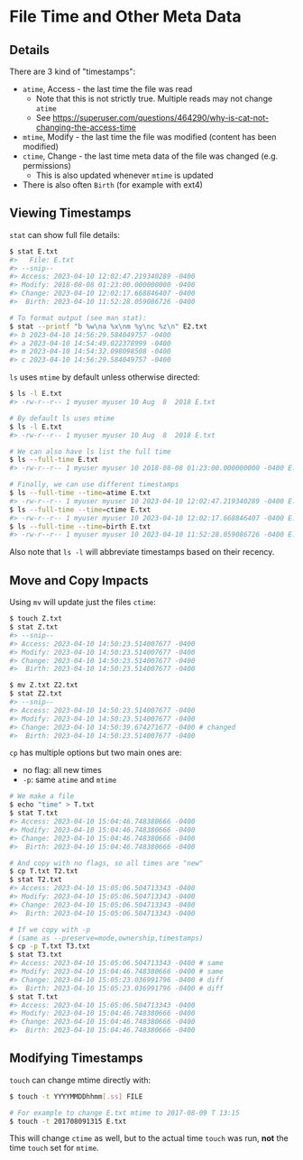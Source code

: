 # File Time and Other Meta Data

## Details

There are 3 kind of "timestamps":

* `atime`, Access - the last time the file was read
    * Note that this is not strictly true. Multiple reads may not change `atime`
    * See <https://superuser.com/questions/464290/why-is-cat-not-changing-the-access-time>
* `mtime`, Modify - the last time the file was modified (content has been modified)
* `ctime`, Change - the last time meta data of the file was changed (e.g. permissions)
    * This is also updated whenever `mtime` is updated
* There is also often `Birth` (for example with ext4)


## Viewing Timestamps

`stat` can show full file details:

```sh
$ stat E.txt
#>   File: E.txt
#> --snip--
#> Access: 2023-04-10 12:02:47.219340289 -0400
#> Modify: 2018-08-08 01:23:00.000000000 -0400
#> Change: 2023-04-10 12:02:17.668846407 -0400
#>  Birth: 2023-04-10 11:52:28.059086726 -0400

# To format output (see man stat):
$ stat --printf "b %w\na %x\nm %y\nc %z\n" E2.txt
#> b 2023-04-10 14:56:29.584049757 -0400
#> a 2023-04-10 14:54:49.022378999 -0400
#> m 2023-04-10 14:54:32.098098508 -0400
#> c 2023-04-10 14:56:29.584049757 -0400
```

`ls` uses `mtime` by default unless otherwise directed:

```sh
$ ls -l E.txt
#> -rw-r--r-- 1 myuser myuser 10 Aug  8  2018 E.txt

# By default ls uses mtime
$ ls -l E.txt
#> -rw-r--r-- 1 myuser myuser 10 Aug  8  2018 E.txt

# We can also have ls list the full time
$ ls --full-time E.txt
#> -rw-r--r-- 1 myuser myuser 10 2018-08-08 01:23:00.000000000 -0400 E.txt

# Finally, we can use different timestamps
$ ls --full-time --time=atime E.txt
#> -rw-r--r-- 1 myuser myuser 10 2023-04-10 12:02:47.219340289 -0400 E.txt
$ ls --full-time --time=ctime E.txt
#> -rw-r--r-- 1 myuser myuser 10 2023-04-10 12:02:17.668846407 -0400 E.txt
$ ls --full-time --time=birth E.txt
#> -rw-r--r-- 1 myuser myuser 10 2023-04-10 11:52:28.059086726 -0400 E.txt
```

Also note that `ls -l` will abbreviate timestamps based on their recency.


## Move and Copy Impacts

Using `mv` will update just the files `ctime`:

```sh
$ touch Z.txt
$ stat Z.txt
#> --snip--
#> Access: 2023-04-10 14:50:23.514007677 -0400
#> Modify: 2023-04-10 14:50:23.514007677 -0400
#> Change: 2023-04-10 14:50:23.514007677 -0400
#>  Birth: 2023-04-10 14:50:23.514007677 -0400

$ mv Z.txt Z2.txt
$ stat Z2.txt
#> --snip--
#> Access: 2023-04-10 14:50:23.514007677 -0400
#> Modify: 2023-04-10 14:50:23.514007677 -0400
#> Change: 2023-04-10 14:50:39.674271677 -0400 # changed
#>  Birth: 2023-04-10 14:50:23.514007677 -0400
```

`cp` has multiple options but two main ones are:

* no flag: all new times
* `-p`: same `atime` and `mtime`

```sh
# We make a file
$ echo "time" > T.txt
$ stat T.txt
#> Access: 2023-04-10 15:04:46.748380666 -0400
#> Modify: 2023-04-10 15:04:46.748380666 -0400
#> Change: 2023-04-10 15:04:46.748380666 -0400
#>  Birth: 2023-04-10 15:04:46.748380666 -0400

# And copy with no flags, so all times are "new"
$ cp T.txt T2.txt
$ stat T2.txt
#> Access: 2023-04-10 15:05:06.504713343 -0400
#> Modify: 2023-04-10 15:05:06.504713343 -0400
#> Change: 2023-04-10 15:05:06.504713343 -0400
#>  Birth: 2023-04-10 15:05:06.504713343 -0400

# If we copy with -p
# (same as --preserve=mode,ownership,timestamps)
$ cp -p T.txt T3.txt
$ stat T3.txt
#> Access: 2023-04-10 15:05:06.504713343 -0400 # same
#> Modify: 2023-04-10 15:04:46.748380666 -0400 # same
#> Change: 2023-04-10 15:05:23.036991796 -0400 # diff
#>  Birth: 2023-04-10 15:05:23.036991796 -0400 # diff
$ stat T.txt
#> Access: 2023-04-10 15:05:06.504713343 -0400
#> Modify: 2023-04-10 15:04:46.748380666 -0400
#> Change: 2023-04-10 15:04:46.748380666 -0400
#>  Birth: 2023-04-10 15:04:46.748380666 -0400
```


## Modifying Timestamps

`touch` can change mtime directly with:

```sh
$ touch -t YYYYMMDDhhmm[.ss] FILE

# For example to change E.txt mtime to 2017-08-09 T 13:15
$ touch -t 201708091315 E.txt
```

This will change `ctime` as well, but to the actual time `touch` was run, **not** the time `touch` set for `mtime`.

